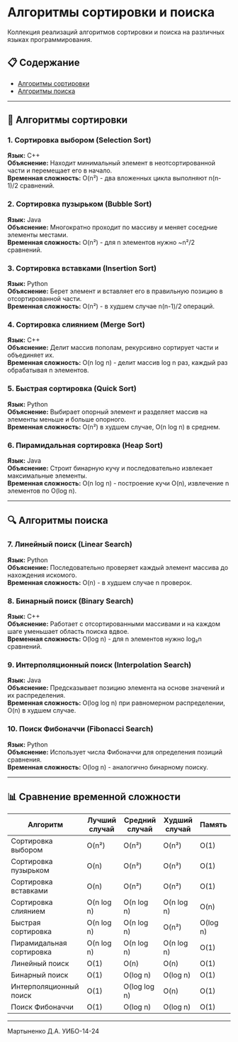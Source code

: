 # Алгоритмы сортировки и поиска

Коллекция реализаций алгоритмов сортировки и поиска на различных языках программирования.

## 📋 Содержание
- [Алгоритмы сортировки](#алгоритмы-сортировки)
- [Алгоритмы поиска](#алгоритмы-поиска)

---

## 🎯 Алгоритмы сортировки

### 1. Сортировка выбором (Selection Sort)
**Язык:** C++  
**Объяснение:** Находит минимальный элемент в неотсортированной части и перемещает его в начало.  
**Временная сложность:** O(n²) - два вложенных цикла выполняют n(n-1)/2 сравнений.

### 2. Сортировка пузырьком (Bubble Sort)
**Язык:** Java  
**Объяснение:** Многократно проходит по массиву и меняет соседние элементы местами.  
**Временная сложность:** O(n²) - для n элементов нужно ~n²/2 сравнений.

### 3. Сортировка вставками (Insertion Sort)
**Язык:** Python  
**Объяснение:** Берет элемент и вставляет его в правильную позицию в отсортированной части.  
**Временная сложность:** O(n²) - в худшем случае n(n-1)/2 операций.

### 4. Сортировка слиянием (Merge Sort)
**Язык:** C++  
**Объяснение:** Делит массив пополам, рекурсивно сортирует части и объединяет их.  
**Временная сложность:** O(n log n) - делит массив log n раз, каждый раз обрабатывая n элементов.

### 5. Быстрая сортировка (Quick Sort)
**Язык:** Python  
**Объяснение:** Выбирает опорный элемент и разделяет массив на элементы меньше и больше опорного.  
**Временная сложность:** O(n²) в худшем случае, O(n log n) в среднем.

### 6. Пирамидальная сортировка (Heap Sort)
**Язык:** Java  
**Объяснение:** Строит бинарную кучу и последовательно извлекает максимальные элементы.  
**Временная сложность:** O(n log n) - построение кучи O(n), извлечение n элементов по O(log n).

---

## 🔍 Алгоритмы поиска

### 7. Линейный поиск (Linear Search)
**Язык:** Python  
**Объяснение:** Последовательно проверяет каждый элемент массива до нахождения искомого.  
**Временная сложность:** O(n) - в худшем случае n проверок.

### 8. Бинарный поиск (Binary Search)
**Язык:** C++  
**Объяснение:** Работает с отсортированными массивами и на каждом шаге уменьшает область поиска вдвое.  
**Временная сложность:** O(log n) - для n элементов нужно log₂n сравнений.

### 9. Интерполяционный поиск (Interpolation Search)
**Язык:** Java  
**Объяснение:** Предсказывает позицию элемента на основе значений и их распределения.  
**Временная сложность:** O(log log n) при равномерном распределении, O(n) в худшем случае.

### 10. Поиск Фибоначчи (Fibonacci Search)
**Язык:** Python  
**Объяснение:** Использует числа Фибоначчи для определения позиций сравнения.  
**Временная сложность:** O(log n) - аналогично бинарному поиску.

---

## 📊 Сравнение временной сложности

| Алгоритм | Лучший случай | Средний случай | Худший случай | Память |
|----------|---------------|----------------|---------------|---------|
| Сортировка выбором | O(n²) | O(n²) | O(n²) | O(1) |
| Сортировка пузырьком | O(n) | O(n²) | O(n²) | O(1) |
| Сортировка вставками | O(n) | O(n²) | O(n²) | O(1) |
| Сортировка слиянием | O(n log n) | O(n log n) | O(n log n) | O(n) |
| Быстрая сортировка | O(n log n) | O(n log n) | O(n²) | O(log n) |
| Пирамидальная сортировка | O(n log n) | O(n log n) | O(n log n) | O(1) |
| Линейный поиск | O(1) | O(n) | O(n) | O(1) |
| Бинарный поиск | O(1) | O(log n) | O(log n) | O(1) |
| Интерполяционный поиск | O(1) | O(log log n) | O(n) | O(1) |
| Поиск Фибоначчи | O(1) | O(log n) | O(log n) | O(1) |

---

Мартыненко Д.А. УИБО-14-24
